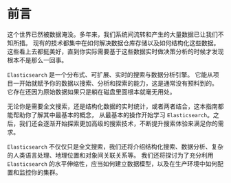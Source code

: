 # 前言

这个世界已然被数据淹没。多年来，我们系统间流转和产生的大量数据已让我们不知所措。 现有的技术都集中在如何解决数据仓库存储以及如何结构化这些数据。 这些看上去都挺美好，直到你实际需要基于这些数据实时做决策分析的时候才发现根本不是那么一回事。


`Elasticsearch` 是一个分布式、可扩展、实时的搜索与数据分析引擎。 它能从项目一开始就赋予你的数据以搜索、分析和探索的能力，这是通常没有预料到的。 它存在还因为原始数据如果只是躺在磁盘里面根本就毫无用处。

无论你是需要全文搜索，还是结构化数据的实时统计，或者两者结合，这本指南都能帮助你了解其中最基本的概念， 从最基本的操作开始学习 `Elasticsearch`。之后，我们还会逐渐开始探索更加高级的搜索技术，不断提升搜索体验来满足你的需求。

`Elasticsearch` 不仅仅只是全文搜索，我们还将介绍结构化搜索、数据分析、复杂的人类语言处理、地理位置和对象间关联关系等。 我们还将探讨为了充分利用 `Elasticsearch` 的水平伸缩性，应当如何建立数据模型，以及在生产环境中如何配置和监控你的集群。
